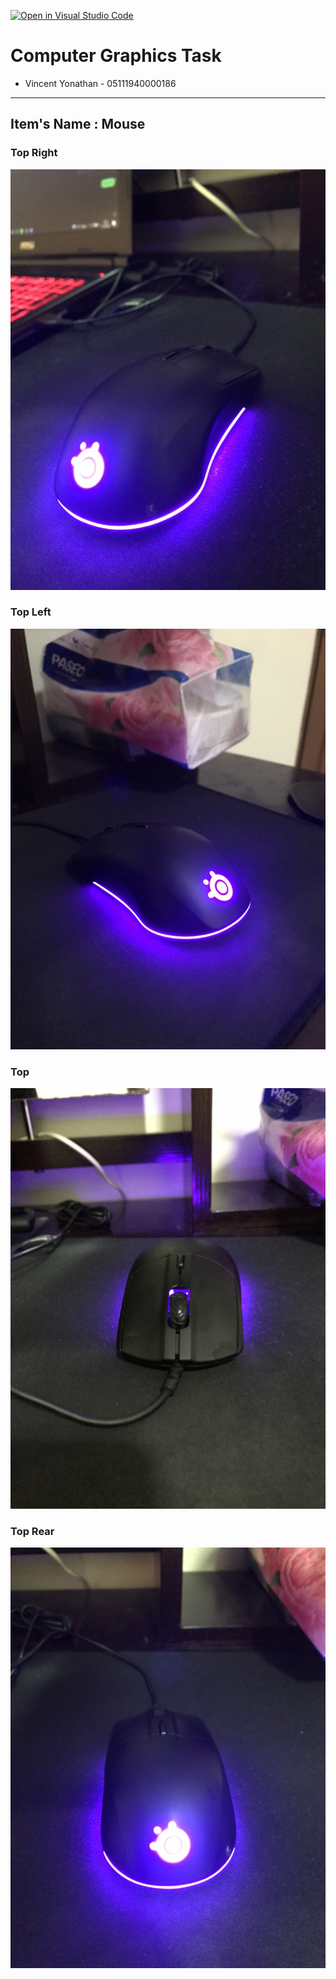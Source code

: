 [![Open in Visual Studio Code](https://classroom.github.com/assets/open-in-vscode-f059dc9a6f8d3a56e377f745f24479a46679e63a5d9fe6f495e02850cd0d8118.svg)](https://classroom.github.com/online_ide?assignment_repo_id=5692377&assignment_repo_type=AssignmentRepo)

# Computer Graphics Task

* Vincent Yonathan    - 05111940000186
---

## Item's Name : Mouse
### Top Right
![topright](./screenshot/topright.jpg)

### Top Left
![topleft](./screenshot/topleft.jpg)

### Top
<!-- ![top](./screenshot/top.jpg) -->
![top](./screenshot/top1.jpg)

### Top Rear
![toprear](./screenshot/toprear.jpg)
